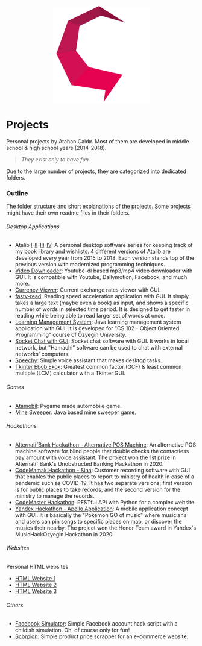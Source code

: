 <p align="center">
    <img src="img/icon.png" alt="Atahan Caldir">
</p>

# Projects

Personal projects by Atahan Çaldır. Most of them are developed in middle school & high school years (2014-2018).

> *They exist only to have fun.*

Due to the large number of projects, they are categorized into dedicated folders.

### Outline

The folder structure and short explanations of the projects. Some projects might have their own readme files in their folders.

###### Desktop Applications

* Atalib [I](/Desktop%20Applications/Atalib%20I/)-[II](/Desktop%20Applications/Atalib%20II/)-[III](/Desktop%20Applications/Atalib%20III/)-[IV](/Desktop%20Applications/Atalib%20IV%20(Platon)/): A personal desktop software series for keeping track of my book library and wishlists. 4 different versions of Atalib are developed every year from 2015 to 2018. Each version stands top of the previous version with modernized programming techniques.
* [Video Downloader](/Desktop%20Applications/Video%20Downloader/): Youtube-dl based mp3/mp4 video downloader with GUI. It is compatible with Youtube, Dailymotion, Facebook, and much more.
* [Currency Viewer](/Desktop%20Applications/Currency%20Viewer/): Current exchange rates viewer with GUI.
* [fasty-read](/Desktop%20Applications/fasty-read/): Reading speed acceleration application with GUI. It simply takes a large text (maybe even a book) as input, and shows a specific number of words in selected time period. It is designed to get faster in reading while being able to read larger set of words at once.
* [Learning Management System](/Desktop%20Applications/Learning%20Management%20System/): Java learning management system application with GUI. It is developed for "CS 102 - Object Oriented Programming" course of Özyeğin University.
* [Socket Chat with GUI](/Desktop%20Applications/Socket%20Chat%20with%20GUI/): Socket chat software with GUI. It works in local network, but "Hamachi" software can be used to chat with external networks' computers.
* [Speechy](/Desktop%20Applications/Speechy/): Simple voice assistant that makes desktop tasks.
* [Tkinter Ebob Ekok](/Desktop%20Applications/Tkinter%20Ebob%20Ekok/): Greatest common factor (GCF) & least common multiple (LCM) calculator with a Tkinter GUI.

###### Games

* [Atamobil](/Games/Atamobil/): Pygame made automobile game.
* [Mine Sweeper](/Games/Mine%20Sweeper/): Java based mine sweeper game.

###### Hackathons

* [AlternatifBank Hackathon - Alternative POS Machine](/Hackathons/AlternatifBankHackathon%20-%20Alternative%20POS%20Machine/): An alternative POS machine software for blind people that double checks the contactless pay amount with voice assistant. The project won the 1st prize in Alternatif Bank's Unobstructed Banking Hackathon in 2020.
* [CodeMamak Hackathon - Sina](/Hackathons/CodeMamak%20Hackathon%20-%20Sina/): Customer recording software with GUI that enables the public places to report to ministry of health in case of a pandemic such as COVID-19. It has two separate versions; first version is for public places to take records, and the second version for the ministry to manage the records.
* [CodeMaster Hackathon](/Hackathons/CodeMasterHackathon/): RESTful API with Python for a complex website.
* [Yandex Hackathon - Apollo Application](/Hackathons/Yandex%20Hackathon%20-%20Apollo%20Application/): A mobile application concept with GUI. It is basically the "Pokemon GO of music" where musicians and users can pin songs to specific places on map, or discover the musics their nearby. The project won the Honor Team award in Yandex's MusicHackOzyegin Hackathon in 2020

###### Websites

Personal HTML websites.

* [HTML Website 1](/Websites/HTML%20Website%201/)
* [HTML Website 2](/Websites/HTML%20Website%202/)
* [HTML Website 3](/Websites/HTML%20Website%203/)

###### Others

* [Facebook Simulator](/Others/Facebook%20Simulator/): Simple Facebook account hack script with a childish simulation. Oh, of course only for fun!
* [Scorpion](/Others/Scorpion/): Simple product price scrapper for an e-commerce website.
